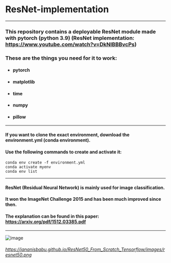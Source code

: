 # ResNet-implementation
-----
### This repository contains a deployable ResNet module made with pytorch (python 3.9) (ResNet implementation: https://www.youtube.com/watch?v=DkNIBBBvcPs)
### These are the things you need for it to work:
- #### pytorch
- #### matplotlib
- #### time
- #### numpy
- #### pillow
------
#### If you want to clone the exact environment, download the environment.yml (conda environment).
#### Use the following commands to create and activate it:
```
conda env create -f environment.yml
conda activate myenv
conda env list
```
------
#### ResNet (Residual Neural Network) is mainly used for image classification.
#### It won the ImageNet Challenge 2015 and has been much improved since then.
#### The explanation can be found in this paper: https://arxiv.org/pdf/1512.03385.pdf
------
![image](https://user-images.githubusercontent.com/88616547/177298196-464a59af-137f-4249-97ad-686f2c7cc76a.png)
###### https://jananisbabu.github.io/ResNet50_From_Scratch_Tensorflow/images/resnet50.png
